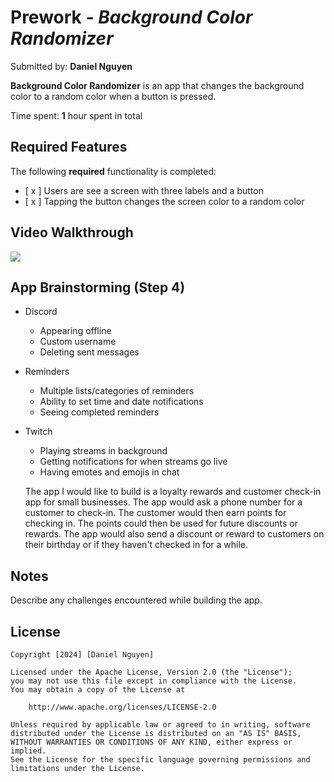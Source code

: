 # Prework - *Background Color Randomizer*

Submitted by: **Daniel Nguyen**

**Background Color Randomizer** is an app that changes the background color to a random color when a button is pressed.

Time spent: **1** hour spent in total

## Required Features

The following **required** functionality is completed:

- [ x ] Users are see a screen with three labels and a button
- [ x ] Tapping the button changes the screen color to a random color
 
## Video Walkthrough

<div>
    <a href="https://www.loom.com/share/d9f50251e7ae468996746fed16177192">
    </a>
    <a href="https://www.loom.com/share/d9f50251e7ae468996746fed16177192">
      <img style="max-width:300px;" src="https://cdn.loom.com/sessions/thumbnails/d9f50251e7ae468996746fed16177192-with-play.gif">
    </a>
  </div>

## App Brainstorming (Step 4)

* Discord
    * Appearing offline
    * Custom username
    * Deleting sent messages
    
* Reminders
    * Multiple lists/categories of reminders
    * Ability to set time and date notifications
    * Seeing completed reminders
    
* Twitch
    * Playing streams in background
    * Getting notifications for when streams go live
    * Having emotes and emojis in chat
    
    The app I would like to build is a loyalty rewards and customer 
    check-in app for small businesses. The app would ask a phone number
    for a customer to check-in. The customer would then earn points
    for checking in. The points could then be used for future discounts
    or rewards. The app would also send a discount or reward to customers
    on their birthday or if they haven't checked in for a while.

## Notes

Describe any challenges encountered while building the app.

## License

    Copyright [2024] [Daniel Nguyen]

    Licensed under the Apache License, Version 2.0 (the "License");
    you may not use this file except in compliance with the License.
    You may obtain a copy of the License at

        http://www.apache.org/licenses/LICENSE-2.0

    Unless required by applicable law or agreed to in writing, software
    distributed under the License is distributed on an "AS IS" BASIS,
    WITHOUT WARRANTIES OR CONDITIONS OF ANY KIND, either express or implied.
    See the License for the specific language governing permissions and
    limitations under the License.
